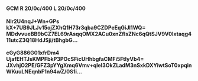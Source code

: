 #### GCM R 20/0c/400 L 20/0c/400
**Nlr2U4nqJ+Wn+GPs**<br/>**kX+7UB9JLJv15ojZXhQ1H73r3qba9CZDPeEqGiJl1WQ=**<br/>**MDdvvueBB9bCZ7EL69rAsqqOMX2ACu0xnZfIsZNc6qQtSJV9V0Ixtaqg411utcZ3Q18HdJSji/tBhgbG...**<br/><br/>
**cGyG886G01xfrDm4**<br/>**UjafEHTJsKMPFbkP3POcSFicUHhbgfaCMFi5FtIyVb4=**<br/>**JXvhjO2PE/GFZ3pYYgXmq6Vmv+qleI3OkZLadM3nSxkDXYiwtSoT0xpqinWKuuLNEqnbF1n94wZ/0S1i...**